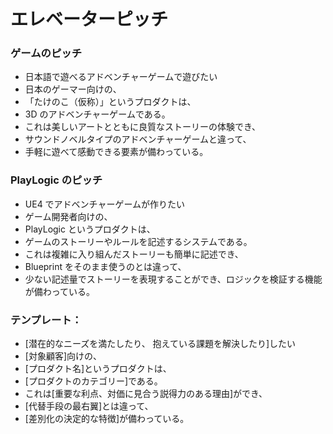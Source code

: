 エレベーターピッチ
=============

### ゲームのピッチ

-   日本語で遊べるアドベンチャーゲームで遊びたい
-   日本のゲーマー向けの、
-   「たけのこ（仮称）」というプロダクトは、
-   3D のアドベンチャーゲームである。
-   これは美しいアートとともに良質なストーリーの体験でき、
-   サウンドノベルタイプのアドベンチャーゲームと違って、
-   手軽に遊べて感動できる要素が備わっている。

### PlayLogic のピッチ

-   UE4 でアドベンチャーゲームが作りたい
-   ゲーム開発者向けの、
-   PlayLogic というプロダクトは、
-   ゲームのストーリーやルールを記述するシステムである。
-   これは複雑に入り組んだストーリーも簡単に記述でき、
-   Blueprint をそのまま使うのとは違って、
-   少ない記述量でストーリーを表現することができ、ロジックを検証する機能が備わっている。

### テンプレート：
-   [潜在的なニーズを満たしたり、 抱えている課題を解決したり]したい
-   [対象顧客]向けの、
-   [プロダクト名]というプロダクトは、
-   [プロダクトのカテゴリー]である。
-   これは[重要な利点、対価に見合う説得力のある理由]ができ、
-   [代替手段の最右翼]とは違って、
-   [差別化の決定的な特徴]が備わっている。

